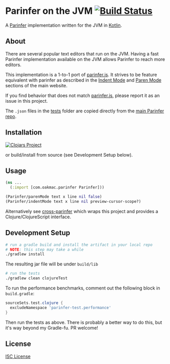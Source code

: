 # Parinfer on the JVM [![Build Status](https://travis-ci.org/oakmac/parinfer-jvm.svg?branch=master)](https://travis-ci.org/oakmac/parinfer-jvm)

A [Parinfer] implementation written for the JVM in [Kotlin].

## About

There are several popular text editors that run on the JVM. Having a fast
Parinfer implementation available on the JVM allows Parinfer to reach more
editors.

This implementation is a 1-to-1 port of [parinfer.js].
It strives to be feature equivalent with parinfer as described in the
[Indent Mode](http://shaunlebron.github.io/parinfer/#indent-mode)
and [Paren Mode](http://shaunlebron.github.io/parinfer/#paren-mode)
sections of the main website.

If you find behavior that does not match [parinfer.js], please report it as an issue in this project.

The `.json` files in the [tests] folder are copied directly from the [main
Parinfer repo].

## Installation

[![Clojars Project](https://img.shields.io/clojars/v/org.clojars.oakes/parinfer.svg)](https://clojars.org/org.clojars.oakes/parinfer)

or build/install from source (see Development Setup below).

## Usage

```clojure
(ns ...
  (:import [com.oakmac.parinfer Parinfer]))

(Parinfer/parenMode text x line nil false)
(Parinfer/indentMode text x line nil preview-cursor-scope?)
```

Alternatively see [cross-parinfer] which wraps this project and provides a Clojure/ClojureScript interface.

## Development Setup

```sh
# run a gradle build and install the artifact in your local repo
# NOTE: this step may take a while
./gradlew install
```

The resulting jar file will be under `build/lib`

```sh
# run the tests
./gradlew clean clojureTest
```

To run the performance benchmarks, comment out the following block in
`build.gradle`:

```groovy
sourceSets.test.clojure {
  excludeNamespace 'parinfer-test.performance'
}
```

Then run the tests as above. There is probably a better way to do this, but it's
way beyond my Gradle-fu. PR welcome!

## License

[ISC License]

[Parinfer]:http://shaunlebron.github.io/parinfer/
[Kotlin]:https://kotlinlang.org/
[parinfer.js]:https://github.com/shaunlebron/parinfer/blob/master/lib/parinfer.js
[tests]:tests/
[main Parinfer repo]:https://github.com/shaunlebron/parinfer/tree/master/lib/test/cases
[cross-parinfer]:https://github.com/oakes/cross-parinfer
[ISC License]:LICENSE.md
